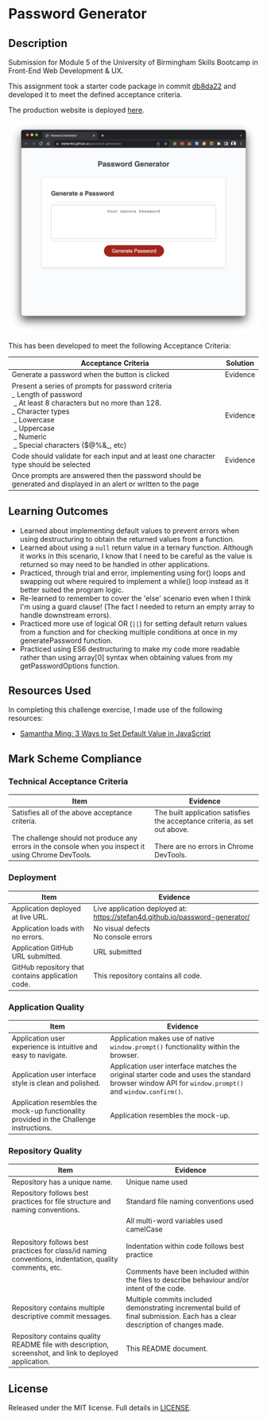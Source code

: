 # Password Generator

## Description

Submission for Module 5 of the University of Birmingham Skills Bootcamp in Front-End Web Development &amp; UX.

This assignment took a starter code package in commit [db8da22](https://github.com/Stefan4D/password-generator/commit/db8da22cf85def13dc63e7718dd0582a5265da2f) and developed it to meet the defined acceptance criteria.

The production website is deployed [here](https://stefan4d.github.io/password-generator/).

![Screenshot of deployed webpage](./deployed-app.jpg)

This has been developed to meet the following Acceptance Criteria:

| Acceptance Criteria                                                                                                                                                                                                                                                  | Solution |
| -------------------------------------------------------------------------------------------------------------------------------------------------------------------------------------------------------------------------------------------------------------------- | -------- |
| Generate a password when the button is clicked                                                                                                                                                                                                                       | Evidence |
| Present a series of prompts for password criteria<br/>_ Length of password<br/>&nbsp;_ At least 8 characters but no more than 128.<br/>_ Character types<br/>&nbsp;_ Lowercase<br/>&nbsp;_ Uppercase<br/>&nbsp;_ Numeric<br/>&nbsp;_ Special characters ($@%&_, etc) | Evidence |
| Code should validate for each input and at least one character type should be selected                                                                                                                                                                               | Evidence |
| Once prompts are answered then the password should be generated and displayed in an alert or written to the page                                                                                                                                                     |          |

## Learning Outcomes

- Learned about implementing default values to prevent errors when using destructuring to obtain the returned values from a function.
- Learned about using a `null` return value in a ternary function. Although it works in this scenario, I know that I need to be careful as the value is returned so may need to be handled in other applications.
- Practiced, through trial and error, implementing using for() loops and swapping out where required to implement a while() loop instead as it better suited the program logic.
- Re-learned to remember to cover the 'else' scenario even when I think I'm using a guard clause! (The fact I needed to return an empty array to handle downstream errors).
- Practiced more use of logical OR (`||`) for setting default return values from a function and for checking multiple conditions at once in my generatePassword function.
- Practiced using ES6 destructuring to make my code more readable rather than using array[0] syntax when obtaining values from my getPasswordOptions function.

## Resources Used

In completing this challenge exercise, I made use of the following resources:

- [Samantha Ming: 3 Ways to Set Default Value in JavaScript](https://www.samanthaming.com/tidbits/52-3-ways-to-set-default-value/)

## Mark Scheme Compliance

### Technical Acceptance Criteria

| Item                                                                                                                                                            | Evidence                                                                                                                    |
| --------------------------------------------------------------------------------------------------------------------------------------------------------------- | --------------------------------------------------------------------------------------------------------------------------- |
| Satisfies all of the above acceptance criteria. <br/><br/>The challenge should not produce any errors in the console when you inspect it using Chrome DevTools. | The built application satisfies the acceptance criteria, as set out above.<br/><br/>There are no errors in Chrome DevTools. |

### Deployment

| Item                                              | Evidence                                                                     |
| ------------------------------------------------- | ---------------------------------------------------------------------------- |
| Application deployed at live URL.                 | Live application deployed at: https://stefan4d.github.io/password-generator/ |
| Application loads with no errors.                 | No visual defects <br /> No console errors                                   |
| Application GitHub URL submitted.                 | URL submitted                                                                |
| GitHub repository that contains application code. | This repository contains all code.                                           |

### Application Quality

| Item                                                                                    | Evidence                                                                                                                                            |
| --------------------------------------------------------------------------------------- | --------------------------------------------------------------------------------------------------------------------------------------------------- |
| Application user experience is intuitive and easy to navigate.                          | Application makes use of native `window.prompt()` functionality within the browser.                                                                 |
| Application user interface style is clean and polished.                                 | Application user interface matches the original starter code and uses the standard browser window API for `window.prompt()` and `window.confirm()`. |
| Application resembles the mock-up functionality provided in the Challenge instructions. | Application resembles the mock-up.                                                                                                                  |

### Repository Quality

| Item                                                                                                    | Evidence                                                                                                                                                                                                     |
| ------------------------------------------------------------------------------------------------------- | ------------------------------------------------------------------------------------------------------------------------------------------------------------------------------------------------------------ |
| Repository has a unique name.                                                                           | Unique name used                                                                                                                                                                                             |
| Repository follows best practices for file structure and naming conventions.                            | Standard file naming conventions used                                                                                                                                                                        |
| Repository follows best practices for class/id naming conventions, indentation, quality comments, etc.  | All multi-word variables used camelCase<br /><br /> Indentation within code follows best practice <br /><br /> Comments have been included within the files to describe behaviour and/or intent of the code. |
| Repository contains multiple descriptive commit messages.                                               | Multiple commits included demonstrating incremental build of final submission. Each has a clear description of changes made.                                                                                 |
| Repository contains quality README file with description, screenshot, and link to deployed application. | This README document.                                                                                                                                                                                        |

## License

Released under the MIT license. Full details in [LICENSE](./LICENSE).
